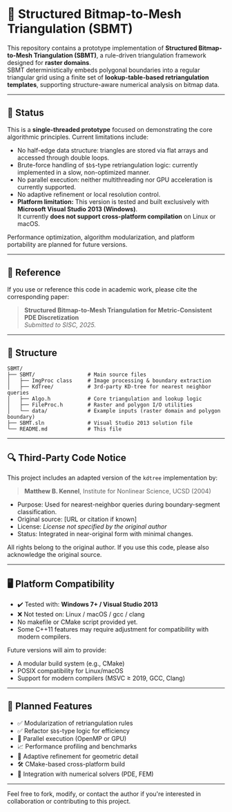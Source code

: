 # 🧩 Structured Bitmap-to-Mesh Triangulation (SBMT)

This repository contains a prototype implementation of **Structured Bitmap-to-Mesh Triangulation (SBMT)**, a rule-driven triangulation framework designed for **raster domains**.  
SBMT deterministically embeds polygonal boundaries into a regular triangular grid using a finite set of **lookup-table-based retriangulation templates**, supporting structure-aware numerical analysis on bitmap data.

---

## 🔧 Status

This is a **single-threaded prototype** focused on demonstrating the core algorithmic principles. Current limitations include:

- No half-edge data structure: triangles are stored via flat arrays and accessed through double loops.
- Brute-force handling of `$b$`-type retriangulation logic: currently implemented in a slow, non-optimized manner.
- No parallel execution: neither multithreading nor GPU acceleration is currently supported.
- No adaptive refinement or local resolution control.
- **Platform limitation:** This version is tested and built exclusively with **Microsoft Visual Studio 2013 (Windows)**.  
  It currently **does not support cross-platform compilation** on Linux or macOS.

Performance optimization, algorithm modularization, and platform portability are planned for future versions.

---

## 📘 Reference

If you use or reference this code in academic work, please cite the corresponding paper:

> **Structured Bitmap-to-Mesh Triangulation for Metric-Consistent PDE Discretization**  
> _Submitted to SISC, 2025._

---

## 📂 Structure

```
SBMT/
├── SBMT/                 # Main source files
│   ├── ImgProc class     # Image processing & boundary extraction
│   ├── KdTree/           # 3rd-party KD-tree for nearest neighbor queries
│   ├── Algo.h            # Core triangulation and lookup logic
│   ├── FileProc.h        # Raster and polygon I/O utilities
│   └── data/             # Example inputs (raster domain and polygon boundary)
├── SBMT.sln              # Visual Studio 2013 solution file
└── README.md             # This file
```

---

## 🔍 Third-Party Code Notice

This project includes an adapted version of the `kdtree` implementation by:

> **Matthew B. Kennel**, Institute for Nonlinear Science, UCSD (2004)

- Purpose: Used for nearest-neighbor queries during boundary-segment classification.
- Original source: [URL or citation if known]
- License: *License not specified by the original author*
- Status: Integrated in near-original form with minimal changes.

All rights belong to the original author. If you use this code, please also acknowledge the original source.

---

## 🖥️ Platform Compatibility

- ✔️ Tested with: **Windows 7+ / Visual Studio 2013**
- ❌ Not tested on: Linux / macOS / gcc / clang
- No makefile or CMake script provided yet.
- Some C++11 features may require adjustment for compatibility with modern compilers.

Future versions will aim to provide:
- A modular build system (e.g., CMake)
- POSIX compatibility for Linux/macOS
- Support for modern compilers (MSVC ≥ 2019, GCC, Clang)

---

## 🚧 Planned Features

- ✅ Modularization of retriangulation rules
- ✅ Refactor `$b$`-type logic for efficiency
- 🚀 Parallel execution (OpenMP or GPU)
- 📈 Performance profiling and benchmarks
- 🎯 Adaptive refinement for geometric detail
- 🛠️ CMake-based cross-platform build
- 🧪 Integration with numerical solvers (PDE, FEM)

---

Feel free to fork, modify, or contact the author if you're interested in collaboration or contributing to this project.

